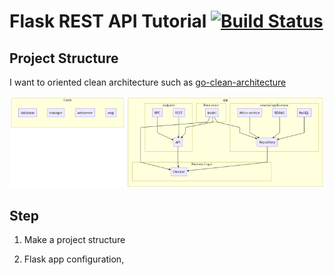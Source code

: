 # Flask REST API Tutorial [![Build Status](https://travis-ci.com/deo-exercens/Flask-REST-API-tutorial.svg?branch=master)](https://travis-ci.com/deo-exercens/Flask-REST-API-tutorial)

## Project Structure

I want to oriented clean architecture such as [go-clean-architecture](<https://github.com/bxcodec/go-clean-arch>)

![flow_chart](./images/flow_chart.png)

## Step

1. Make a project structure

2. Flask app configuration, 